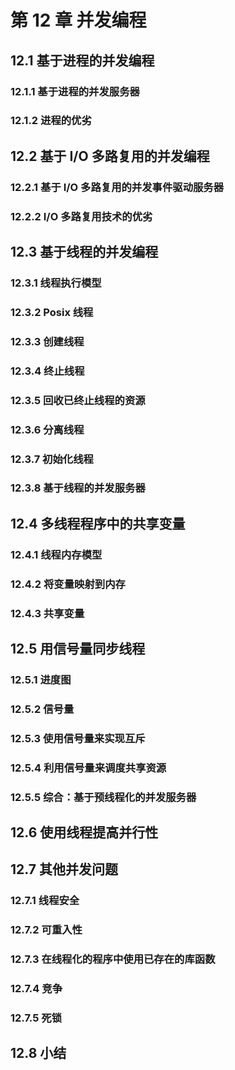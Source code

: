# 第 12 章 并发编程

## 12.1 基于进程的并发编程

### 12.1.1 基于进程的并发服务器

### 12.1.2 进程的优劣

## 12.2 基于 I/O 多路复用的并发编程

### 12.2.1 基于 I/O 多路复用的并发事件驱动服务器

### 12.2.2 I/O 多路复用技术的优劣

## 12.3 基于线程的并发编程

### 12.3.1 线程执行模型

### 12.3.2 Posix 线程

### 12.3.3 创建线程

### 12.3.4 终止线程

### 12.3.5 回收已终止线程的资源

### 12.3.6 分离线程

### 12.3.7 初始化线程

### 12.3.8 基于线程的并发服务器

## 12.4 多线程程序中的共享变量

### 12.4.1 线程内存模型

### 12.4.2 将变量映射到内存

### 12.4.3 共享变量

## 12.5 用信号量同步线程

### 12.5.1 进度图

### 12.5.2 信号量

### 12.5.3 使用信号量来实现互斥

### 12.5.4 利用信号量来调度共享资源

### 12.5.5 综合：基于预线程化的并发服务器

## 12.6 使用线程提高并行性

## 12.7 其他并发问题

### 12.7.1 线程安全

### 12.7.2 可重入性

### 12.7.3 在线程化的程序中使用已存在的库函数

### 12.7.4 竞争

### 12.7.5 死锁

## 12.8 小结
